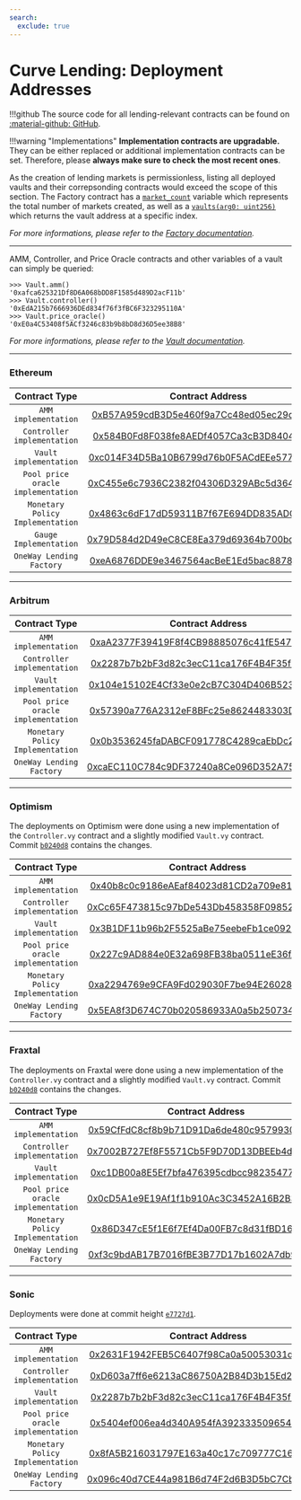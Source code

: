 ```yaml
---
search:
  exclude: true
---
```


<h1>Curve Lending: Deployment Addresses</h1>

!!!github
    The source code for all lending-relevant contracts can be found on [:material-github: GitHub](https://github.com/curvefi/curve-stablecoin/tree/lending).

!!!warning "Implementations"
    **Implementation contracts are upgradable.** They can be either replaced or additional implementation contracts can be set. Therefore, please **always make sure to check the most recent ones**.


As the creation of lending markets is permissionless, listing all deployed vaults and their correpsonding contracts would exceed the scope of this section. The Factory contract has a [`market_count`](../lending/contracts/oneway-factory.md#market_count) variable which represents the total number of markets created, as well as a [`vaults(arg0: uint256)`](../lending/contracts/oneway-factory.md#vaults) which returns the vault address at a specific index.

*For more informations, please refer to the [Factory documentation](../lending/contracts/oneway-factory.md).*

---

AMM, Controller, and Price Oracle contracts and other variables of a vault can simply be queried:

```shell
>>> Vault.amm()
'0xafca625321Df8D6A068bDD8F1585d489D2acF11b'
>>> Vault.controller()
'0xEdA215b7666936DEd834f76f3fBC6F323295110A'
>>> Vault.price_oracle()
'0xE0a4C53408f5ACf3246c83b9b8bD8d36D5ee38B8'
```

*For more informations, please refer to the [Vault documentation](../lending/contracts/vault.md#contract-info-methods).*


---


### **Ethereum**

| Contract Type                      | Contract Address                                                         |
| :--------------------------------: | :----------------------------------------------------------------------: |
| `AMM implementation`               | [0xB57A959cdB3D5e460f9a7Cc48ed05ec29dfF049a](https://etherscan.io/address/0xB57A959cdB3D5e460f9a7Cc48ed05ec29dfF049a) |
| `Controller implementation`        | [0x584B0Fd8F038fe8AEDf4057Ca3cB3D840446fBbf](https://etherscan.io/address/0x584B0Fd8F038fe8AEDf4057Ca3cB3D840446fBbf) |
| `Vault implementation`             | [0xc014F34D5Ba10B6799d76b0F5ACdEEe577805085](https://etherscan.io/address/0xc014F34D5Ba10B6799d76b0F5ACdEEe577805085) |
| `Pool price oracle implementation` | [0xC455e6c7936C2382f04306D329ABc5d36444D3F8](https://etherscan.io/address/0xC455e6c7936C2382f04306D329ABc5d36444D3F8) |
| `Monetary Policy Implementation`   | [0x4863c6dF17dD59311B7f67E694DD835ADC87f2d3](https://etherscan.io/address/0x4863c6dF17dD59311B7f67E694DD835ADC87f2d3) |
| `Gauge Implementation`             | [0x79D584d2D49eC8CE8Ea379d69364b700bd35874D](https://etherscan.io/address/0x79D584d2D49eC8CE8Ea379d69364b700bd35874D) |
| `OneWay Lending Factory`           | [0xeA6876DDE9e3467564acBeE1Ed5bac88783205E0](https://etherscan.io/address/0xeA6876DDE9e3467564acBeE1Ed5bac88783205E0) |


---


### **Arbitrum**

| Contract Type                      | Contract Address                                                         |
| :--------------------------------: | :----------------------------------------------------------------------: |
| `AMM implementation`               | [0xaA2377F39419F8f4CB98885076c41fE547C65a6A](https://arbiscan.io/address/0xaA2377F39419F8f4CB98885076c41fE547C65a6A) |
| `Controller implementation`        | [0x2287b7b2bF3d82c3ecC11ca176F4B4F35f920775](https://arbiscan.io/address/0x2287b7b2bF3d82c3ecC11ca176F4B4F35f920775) |
| `Vault implementation`             | [0x104e15102E4Cf33e0e2cB7C304D406B523B04d7a](https://arbiscan.io/address/0x104e15102E4Cf33e0e2cB7C304D406B523B04d7a) |
| `Pool price oracle implementation` | [0x57390a776A2312eF8BFc25e8624483303Dd8DfF8](https://arbiscan.io/address/0x57390a776A2312eF8BFc25e8624483303Dd8DfF8) |
| `Monetary Policy Implementation`   | [0x0b3536245faDABCF091778C4289caEbDc2c8f5C1](https://arbiscan.io/address/0x0b3536245faDABCF091778C4289caEbDc2c8f5C1) |
| `OneWay Lending Factory`           | [0xcaEC110C784c9DF37240a8Ce096D352A75922DeA](https://arbiscan.io/address/0xcaEC110C784c9DF37240a8Ce096D352A75922DeA) |


---


### **Optimism**

The deployments on Optimism were done using a new implementation of the `Controller.vy` contract and a slightly modified `Vault.vy` contract. Commit [`b0240d8`](https://github.com/curvefi/curve-stablecoin/tree/b0240d844c9e60fdab78b481a556a187ceee3721) contains the changes.

| Contract Type                      | Contract Address                                                         |
| :--------------------------------: | :----------------------------------------------------------------------: |
| `AMM implementation`               | [0x40b8c0c9186eAEaf84023d81CD2a709e81fCFbC1](https://optimistic.etherscan.io/address/0x40b8c0c9186eAEaf84023d81CD2a709e81fCFbC1) |
| `Controller implementation`        | [0xCc65F473815c97bDe543Db458358F09852eDb5B4](https://optimistic.etherscan.io/address/0xCc65F473815c97bDe543Db458358F09852eDb5B4) |
| `Vault implementation`             | [0x3B1DF11b96b2F5525aBe75eebeFb1ce0928d2411](https://optimistic.etherscan.io/address/0x3B1DF11b96b2F5525aBe75eebeFb1ce0928d2411) |
| `Pool price oracle implementation` | [0x227c9AD884e0E32a698FB38ba0511eE36fA92b7d](https://optimistic.etherscan.io/address/0x227c9AD884e0E32a698FB38ba0511eE36fA92b7d) |
| `Monetary Policy Implementation`   | [0xa2294769e9CFA9Fd029030F7be94E2602821677B](https://optimistic.etherscan.io/address/0xa2294769e9CFA9Fd029030F7be94E2602821677B) |
| `OneWay Lending Factory`           | [0x5EA8f3D674C70b020586933A0a5b250734798BeF](https://optimistic.etherscan.io/address/0x5EA8f3D674C70b020586933A0a5b250734798BeF) |


---


### **Fraxtal**

The deployments on Fraxtal were done using a new implementation of the `Controller.vy` contract and a slightly modified `Vault.vy` contract. Commit [`b0240d8`](https://github.com/curvefi/curve-stablecoin/tree/b0240d844c9e60fdab78b481a556a187ceee3721) contains the changes.

| Contract Type                      | Contract Address                                                         |
| :--------------------------------: | :----------------------------------------------------------------------: |
| `AMM implementation`               | [0x59CfFdC8cf8b9b71D91Da6de480c957993020E8A](https://fraxscan.com/address/0x59CfFdC8cf8b9b71D91Da6de480c957993020E8A) |
| `Controller implementation`        | [0x7002B727Ef8F5571Cb5F9D70D13DBEEb4dFAe9d1](https://fraxscan.com/address/0x7002B727Ef8F5571Cb5F9D70D13DBEEb4dFAe9d1) |
| `Vault implementation`             | [0xc1DB00a8E5Ef7bfa476395cdbcc98235477cDE4E](https://fraxscan.com/address/0xc1DB00a8E5Ef7bfa476395cdbcc98235477cDE4E) |
| `Pool price oracle implementation` | [0x0cD5A1e9E19Af1f1b910Ac3C3452A16B2B37155b](https://fraxscan.com/address/0x0cD5A1e9E19Af1f1b910Ac3C3452A16B2B37155b) |
| `Monetary Policy Implementation`   | [0x86D347cE5f1E6f7Ef4Da00FB7c8d31fBD16996F0](https://fraxscan.com/address/0x86D347cE5f1E6f7Ef4Da00FB7c8d31fBD16996F0) |
| `OneWay Lending Factory`           | [0xf3c9bdAB17B7016fBE3B77D17b1602A7db93ac66](https://fraxscan.com/address/0xf3c9bdAB17B7016fBE3B77D17b1602A7db93ac66) |


---


### **Sonic**

Deployments were done at commit height [`e7727d1`](https://github.com/curvefi/curve-stablecoin/commit/e7727d13e0ed636412e785db61059546885b575b).

| Contract Type                      | Contract Address                                                         |
| :--------------------------------: | :----------------------------------------------------------------------: |
| `AMM implementation`               | [0x2631F1942FEB5C6407f98Ca0a50053031d7510c3](https://sonicscan.org/address/0x2631F1942FEB5C6407f98Ca0a50053031d7510c3) |
| `Controller implementation`        | [0xD603a7ff6e6213aC86750A2B84D3b15Ed210e392](https://sonicscan.org/address/0xD603a7ff6e6213aC86750A2B84D3b15Ed210e392) |
| `Vault implementation`             | [0x2287b7b2bF3d82c3ecC11ca176F4B4F35f920775](https://sonicscan.org/address/0x2287b7b2bF3d82c3ecC11ca176F4B4F35f920775) |
| `Pool price oracle implementation` | [0x5404ef006ea4d340A954fA392333509654E3C950](https://sonicscan.org/address/0x5404ef006ea4d340A954fA392333509654E3C950) |
| `Monetary Policy Implementation`   | [0x8fA5B216031797E163a40c17c709777C1669AbEd](https://sonicscan.org/address/0x8fA5B216031797E163a40c17c709777C1669AbEd) |
| `OneWay Lending Factory`           | [0x096c40d7CE44a981B6d74F2d6B3D5bC7CbD02bB1](https://sonicscan.org/address/0x096c40d7CE44a981B6d74F2d6B3D5bC7CbD02bB1) |